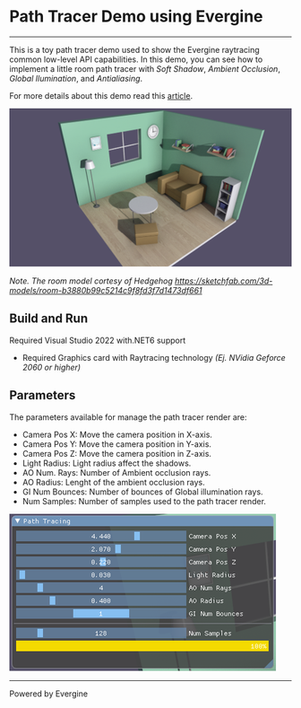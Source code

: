 # Path Tracer Demo using Evergine
---
This is a toy path tracer demo used to show the Evergine raytracing common low-level API capabilities. In this demo, you can see how to implement a little room path tracer with _Soft Shadow_, _Ambient Occlusion_, _Global Ilumination_, and _Antialiasing_.

For more details about this demo read this [article]().

![Path tracer demo](Screenshots/render.png)

_Note. The room model cortesy of Hedgehog https://sketchfab.com/3d-models/room-b3880b99c5214c9f8fd3f7d1473df661_

## Build and Run

Required Visual Studio 2022 with.NET6 support
- Required Graphics card with Raytracing technology _(Ej. NVidia Geforce 2060 or higher)_

## Parameters

The parameters available for manage the path tracer render are:
- Camera Pos X: Move the camera position in X-axis.
- Camera Pos Y: Move the camera position in Y-axis.
- Camera Pos Z: Move the camera position in Z-axis.
- Light Radius: Light radius affect the shadows.
- AO Num. Rays: Number of Ambient occlusion rays.
- AO Radius: Lenght of the ambient occlusion rays.
- GI Num Bounces: Number of bounces of Global illumination rays.
- Num Samples: Number of samples used to the path tracer render.

![Parameters](Screenshots/interface.png)

---
Powered by Evergine


